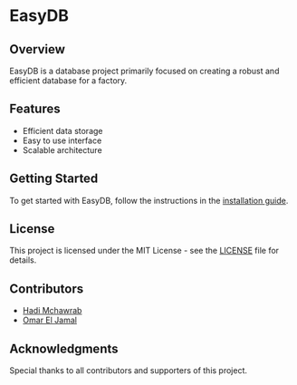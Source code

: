 # EasyDB

## Overview
EasyDB is a database project primarily focused on creating a robust and efficient database for a factory.

## Features
- Efficient data storage
- Easy to use interface
- Scalable architecture

## Getting Started
To get started with EasyDB, follow the instructions in the [installation guide](./docs/installation.md).

## License
This project is licensed under the MIT License - see the [LICENSE](./LICENSE) file for details.

## Contributors
- [Hadi Mchawrab](https://github.com/HadiMchawrab)
- [Omar El Jamal](https://github.com/Orski174)

## Acknowledgments
Special thanks to all contributors and supporters of this project.
